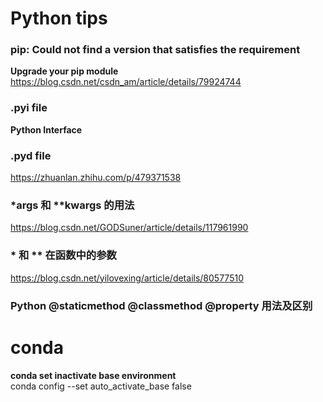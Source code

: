 # Python tips

### pip: Could not find a version that satisfies the requirement
**Upgrade your pip module**
https://blog.csdn.net/csdn_am/article/details/79924744

### .pyi file
**Python Interface**

### .pyd file
https://zhuanlan.zhihu.com/p/479371538

### *args 和 **kwargs 的用法
https://blog.csdn.net/GODSuner/article/details/117961990

### * 和 ** 在函数中的参数
https://blog.csdn.net/yilovexing/article/details/80577510


### Python @staticmethod @classmethod @property 用法及区别

# conda
**conda set inactivate base environment**  
conda config --set auto_activate_base false

